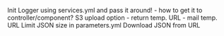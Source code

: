 Init Logger using services.yml and pass it around!
	- how to get it to controller/component?
S3 upload option
	- return temp. URL
	- mail temp. URL
Limit JSON size in parameters.yml
Download JSON from URL
